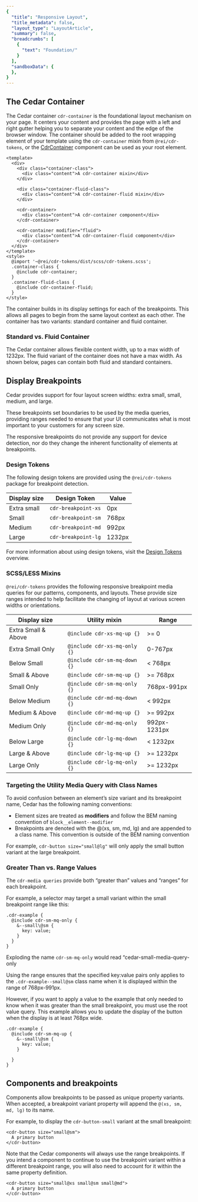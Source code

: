 ```yaml
---
{
  "title": "Responsive Layout",
  "title_metadata": false,
  "layout_type": "LayoutArticle",
  "summary": false,
  "breadcrumbs": [
    {
      "text": "Foundation/"
    }
  ],
  "sandboxData": {
  },
}
---
```


<cdr-doc-table-of-contents-shell parentSelector='h2' childSelector='h3'>


## The Cedar Container
The Cedar container `cdr-container` is the foundational layout mechanism on your page. It centers your content and provides the page with a left and right gutter helping you to separate your content and the edge of the browser window. The container should be added to the root wrapping element of your template using the `cdr-container` mixin from `@rei/cdr-tokens`, or the [CdrContainer](../../components/container) component can be used as your root element.


```vue
<template>
  <div>
    <div class="container-class">
      <div class="content">A cdr-container mixin</div>
    </div>

    <div class="container-fluid-class">
      <div class="content">A cdr-container-fluid mixin</div>
    </div>

    <cdr-container>
      <div class="content">A cdr-container component</div>
    </cdr-container>

    <cdr-container modifier="fluid">
      <div class="content">A cdr-container-fluid component</div>
    </cdr-container>
  </div>
</template>
<style>
  @import '~@rei/cdr-tokens/dist/scss/cdr-tokens.scss';
  .container-class {
    @include cdr-container;
  }
  .container-fluid-class {
    @include cdr-container-fluid;
  }
</style>
```

The container builds in its display settings for each of the breakpoints. This allows all pages to begin from the same layout context as each other. The container has two variants: standard container and fluid container.

<cdr-img :src="$withBase('/layout/Spec_Grids_Breakpoints_16-9.png')" alt="Breakpoints for R E I’s responsive layout." />

### Standard vs. Fluid Container

The Cedar container allows flexible content width, up to a max width of 1232px. The fluid variant of the container does not have a max width. As shown below, pages can contain both fluid and standard containers.

<cdr-img :src="$withBase('/layout/StandardvFluid.gif')" alt="Standard vs. fluid container examples demonstrating how fluid containers have no max width." />



## Display Breakpoints
Cedar provides support for four layout screen widths: extra small, small, medium, and large.

These breakpoints set boundaries to be used by the media queries, providing ranges needed to ensure that your UI communicates what is most important to your customers for any screen size.

The responsive breakpoints do not provide any support for device detection, nor do they change the inherent functionality of elements at breakpoints.

### Design Tokens

The following design tokens are provided using the `@rei/cdr-tokens` package for breakpoint detection.

| Display size | Design Token        | Value  |
|--------------|---------------------|--------|
| Extra small  | `cdr-breakpoint-xs` | 0px    |
| Small        | `cdr-breakpoint-sm` | 768px  |
| Medium       | `cdr-breakpoint-md` | 992px  |
| Large        | `cdr-breakpoint-lg` | 1232px |

For more information about using design tokens, visit the [Design Tokens](../../tokens/overview/) overview.

### SCSS/LESS Mixins

`@rei/cdr-tokens` provides the following responsive breakpoint media queries for our patterns, components, and layouts. These provide size ranges intended to help facilitate the changing of layout at various screen widths or orientations.

| Display size        | Utility mixin                | Range        |
|---------------------|------------------------------|--------------|
| Extra Small & Above | `@include cdr-xs-mq-up {}`   | >= 0         |
| Extra Small Only    | `@include cdr-xs-mq-only {}` | 0-767px      |
| Below Small         | `@include cdr-sm-mq-down {}` | < 768px      |
| Small & Above       | `@include cdr-sm-mq-up {}`   | >= 768px     |
| Small Only          | `@include cdr-sm-mq-only {}` | 768px-991px  |
| Below Medium        | `@include cdr-md-mq-down {}` | < 992px      |
| Medium & Above      | `@include cdr-md-mq-up {}`   | >= 992px     |
| Medium Only         | `@include cdr-md-mq-only {}` | 992px-1231px |
| Below Large         | `@include cdr-lg-mq-down {}` | < 1232px     |
| Large & Above       | `@include cdr-lg-mq-up {}`   | >= 1232px    |
| Large Only          | `@include cdr-lg-mq-only {}` | >= 1232px    |

### Targeting the Utility Media Query with Class Names

To avoid confusion between an element’s size variant and its breakpoint name, Cedar has the following naming conventions:

-  Element sizes are treated as **modifiers** and follow the BEM naming convention of `block__element--modifier`
-  Breakpoints are denoted with the @(xs, sm, md, lg) and are appended to a class name. This convention is outside of the BEM naming convention

For example, `cdr-button size="small@lg"`  will only apply the small button variant at the large breakpoint.

### Greater Than vs. Range Values
The `cdr-media queries` provide both “greater than” values and “ranges” for each breakpoint.

For example, a selector may target a small variant within the small breakpoint range like this:

```
.cdr-example {
  @include cdr-sm-mq-only {
    &--small\@sm {
      key: value;
    }
  }
}
```
Exploding the name `cdr-sm-mq-only` would read “cedar-small-media-query-only

Using the range ensures that the specified key:value pairs only applies to the `.cdr-example--small@sm` class name when it is displayed within the range of 768px-991px.

However, if you want to apply a value to the example that only needed to know when it was greater than the small breakpoint, you must use the root value query. This example allows you to update the display of the button when the display is at least  768px wide.

```
.cdr-example {
  @include cdr-sm-mq-up {
    &--small\@sm {
      key: value;
    }

  }
}
```

## Components and breakpoints

Components allow breakpoints to be passed as unique property variants.
When accepted, a breakpoint variant property will append the `@(xs, sm, md, lg)` to its name.

For example, to display the `cdr-button-small` variant at the small breakpoint:

```vue
<cdr-button size="small@sm">
  A primary button
</cdr-button>
```

Note that the Cedar components will always use the range breakpoints. If you intend a component to continue to use the breakpoint variant within a different breakpoint range, you will also need to account for it within the same property definition.

```vue
<cdr-button size="small@xs small@sm small@md">
  A primary button
</cdr-button>
```
</cdr-doc-table-of-contents-shell>
